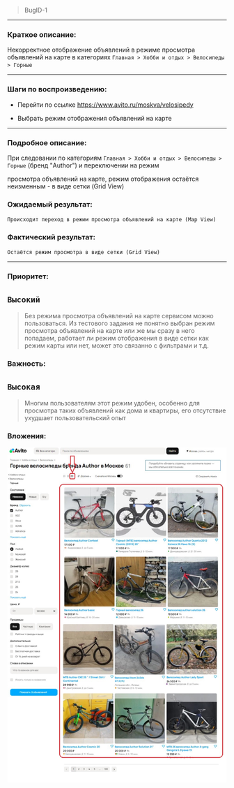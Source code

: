 >BugID-1
___
### Краткое описание:

Некорректное отображение объявлений 
в режиме просмотра объявлений на карте в категориях 
`Главная > Хобби и отдых > Велосипеды > Горные`
___
### Шаги по воспроизведению:

+ Перейти по ссылке https://www.avito.ru/moskva/velosipedy

+ Выбрать режим отображения объявлений на карте
___
### Подробное описание:

При следовании по категориям `Главная > Хобби и отдых > Велосипеды > Горные` (бренд "Author")
 и переключении на режим 
 
 просмотра объявлений на карте,
 режим отображения остаётся неизменным - в виде сетки (Grid View)

### Ожидаемый результат:

    Происходит переход в режим просмотра объявлений на карте (Map View)

### Фактический результат:

    Остаётся режим просмотра в виде сетки (Grid View)
___
        
### Приоритет:

## `Высокий`
>Без режима просмотра объявлений на карте сервисом можно пользоваться. 
Из тестового задания не понятно выбран режим просмотра объявлений на карте или же мы сразу в него попадаем, работает ли режим отображения в виде сетки как режим карты или нет, может это связанно с фильтрами и т.д. 

### Важность:

## `Высокая`
>Многим пользователям этот режим удобен, особенно для просмотра таких объявлений как дома и квартиры,
его отсутствие ухудшает пользовательский опыт

### Вложения:

![Header](https://github.com/GitHoms/Avito-Internship-assignments-2025/blob/main/Assets/Task%231-bugID%231.jpg?raw=true)
